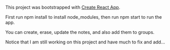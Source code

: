 This project was bootstrapped with [Create React App](https://github.com/facebook/create-react-app).

First run npm install to install node_modules, then run npm start to run the app.

You can create, erase, update the notes, and also add them to groups.

Notice that I am still working on this project and have much to fix and add...
